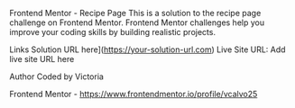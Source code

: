 Frontend Mentor - Recipe Page
This is a solution to the recipe page challenge on Frontend Mentor. Frontend Mentor challenges help you improve your coding skills by building realistic projects.

Links
Solution URL here](https://your-solution-url.com)
Live Site URL: Add live site URL here

Author
Coded by Victoria

Frontend Mentor - https://www.frontendmentor.io/profile/vcalvo25
